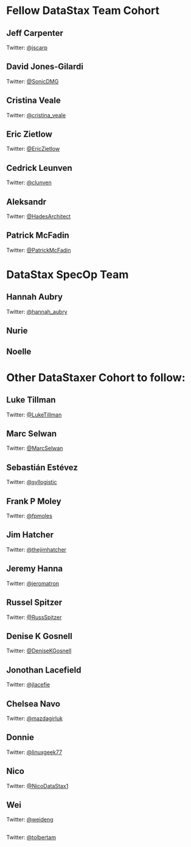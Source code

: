 # Fellow DataStax Team Cohort

## Jeff Carpenter

Twitter: [@jscarp](https://twitter.com/jscarp)

## David Jones-Gilardi

Twitter: [@SonicDMG](https://twitter.com/SonicDMG)

## Cristina Veale

Twitter: [@cristina_veale](https://twitter.com/cristina_veale)

## Eric Zietlow

Twitter: [@EricZietlow](https://twitter.com/EricZietlow)

## Cedrick Leunven

Twitter: [@clunven](https://twitter.com/clunven)

## Aleksandr 

Twitter: [@HadesArchitect](https://twitter.com/HadesArchitect)

## Patrick McFadin

Twitter: [@PatrickMcFadin](https://twitter.com/PatrickMcFadin)

# DataStax SpecOp Team

## Hannah Aubry

Twitter: [@hannah_aubry](https://twitter.com/hannah_aubry)

## Nurie

## Noelle

# Other DataStaxer Cohort to follow:

## Luke Tillman

Twitter: [@LukeTillman](https://twitter.com/LukeTillman)

## Marc Selwan

Twitter: [@MarcSelwan](https://twitter.com/MarcSelwan)

## Sebastián Estévez

Twitter: [@syllogistic](https://twitter.com/syllogistic)

## Frank P Moley

Twitter: [@fpmoles](https://twitter.com/fpmoles)

## Jim Hatcher

Twitter: [@thejimhatcher](https://twitter.com/thejimhatcher)

## Jeremy Hanna

Twitter: [@jeromatron](https://twitter.com/jeromatron)

## Russel Spitzer

Twitter: [@RussSpitzer](https://twitter.com/RussSpitzer)

## Denise K Gosnell

Twitter: [@DeniseKGosnell](https://twitter.com/DeniseKGosnell)

## Jonothan Lacefield

Twitter: [@jlacefie](https://twitter.com/jlacefie)

## Chelsea Navo

Twitter: [@mazdagirluk](https://twitter.com/mazdagirluk)

## Donnie

Twitter: [@linuxgeek77](https://twitter.com/linuxgeek77)

## Nico

Twitter: [@NicoDataStax1](https://twitter.com/NicoDataStax1)

## Wei

Twitter: [@weideng](https://twitter.com/weideng)

##

Twitter: [@tolbertam](https://twitter.com/tolbertam)
